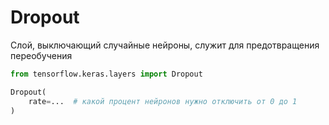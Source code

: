 # Dropout

Слой, выключающий случайные нейроны, служит для предотвращения переобучения

```python
from tensorflow.keras.layers import Dropout

Dropout(
    rate=...  # какой процент нейронов нужно отключить от 0 до 1
)
```
